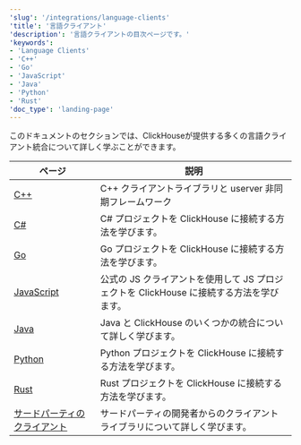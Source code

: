 ```yaml
---
'slug': '/integrations/language-clients'
'title': '言語クライアント'
'description': '言語クライアントの目次ページです。'
'keywords':
- 'Language Clients'
- 'C++'
- 'Go'
- 'JavaScript'
- 'Java'
- 'Python'
- 'Rust'
'doc_type': 'landing-page'
---
```


このドキュメントのセクションでは、ClickHouseが提供する多くの言語クライアント統合について詳しく学ぶことができます。

| ページ                                                                   | 説明                                                                               |
|-------------------------------------------------------------------------|----------------------------------------------------------------------------------|
| [C++](/interfaces/cpp)                                           | C++ クライアントライブラリと userver 非同期フレームワーク                          |
| [C#](/integrations/csharp)                                   | C# プロジェクトを ClickHouse に接続する方法を学びます。                           |
| [Go](/integrations/go)                                           | Go プロジェクトを ClickHouse に接続する方法を学びます。                            |
| [JavaScript](/integrations/javascript)                           | 公式の JS クライアントを使用して JS プロジェクトを ClickHouse に接続する方法を学びます。 |
| [Java](/integrations/java)                                       | Java と ClickHouse のいくつかの統合について詳しく学びます。                        |
| [Python](/integrations/python)                                   | Python プロジェクトを ClickHouse に接続する方法を学びます。                          |
| [Rust](/integrations/rust)                                       | Rust プロジェクトを ClickHouse に接続する方法を学びます。                           |
| [サードパーティのクライアント](/interfaces/third-party/client-libraries) | サードパーティの開発者からのクライアントライブラリについて詳しく学びます。                  |
